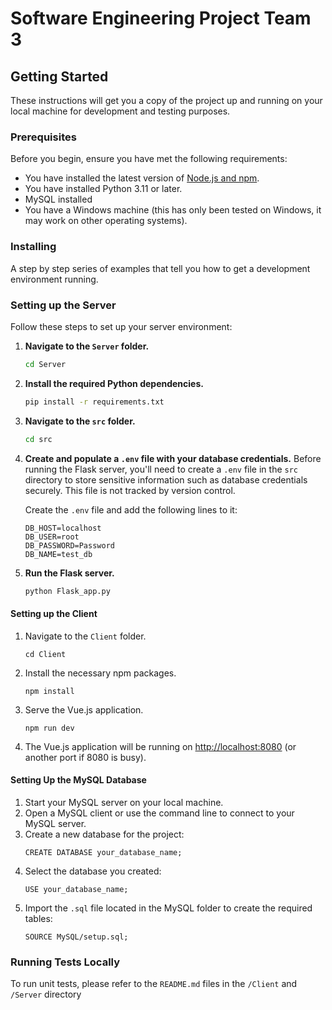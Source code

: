 # Software Engineering Project Team 3

## Getting Started

These instructions will get you a copy of the project up and running on your local machine for development and testing purposes.

### Prerequisites

Before you begin, ensure you have met the following requirements:
- You have installed the latest version of [Node.js and npm](https://nodejs.org/).
- You have installed Python 3.11 or later.
- MySQL installed
- You have a Windows machine (this has only been tested on Windows, it may work on other operating systems).

### Installing

A step by step series of examples that tell you how to get a development environment running.

### Setting up the Server

Follow these steps to set up your server environment:

1. **Navigate to the `Server` folder.**
    ```bash
    cd Server
    ```

2. **Install the required Python dependencies.**
    ```bash
    pip install -r requirements.txt
    ```

3. **Navigate to the `src` folder.**
    ```bash
    cd src
    ```

4. **Create and populate a `.env` file with your database credentials.**
    Before running the Flask server, you'll need to create a `.env` file in the `src` directory to store sensitive information such as database credentials securely. This file is not tracked by version control.

    Create the `.env` file and add the following lines to it:

    ```plaintext
    DB_HOST=localhost
    DB_USER=root
    DB_PASSWORD=Password
    DB_NAME=test_db
    ```

5. **Run the Flask server.**
    ```bash
    python Flask_app.py
    ```

#### Setting up the Client

1. Navigate to the `Client` folder.
    ```
    cd Client
    ```
2. Install the necessary npm packages.
    ```
    npm install
    ```
3. Serve the Vue.js application.
    ```
    npm run dev
    ```
4. The Vue.js application will be running on [http://localhost:8080](http://localhost:8080) (or another port if 8080 is busy).

#### Setting Up the MySQL Database

1. Start your MySQL server on your local machine.
2. Open a MySQL client or use the command line to connect to your MySQL server.
3. Create a new database for the project:
    ```
    CREATE DATABASE your_database_name;
    ```
4. Select the database you created:
    ```
    USE your_database_name;
    ```
5. Import the `.sql` file located in the MySQL folder to create the required tables:
    ```
    SOURCE MySQL/setup.sql;
    ```
### Running Tests Locally

To run unit tests, please refer to the `README.md` files in the `/Client` and `/Server` directory